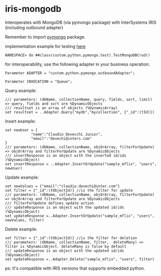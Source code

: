# iris-mongodb
Interoperates with MongoDB (via pymongo package) with InterSystems IRIS (including outbound adapter)

Remember to import [pymongo](https://docs.intersystems.com/irislatest/csp/docbook/DocBook.UI.Page.cls?KEY=AFL_epython#AFL_epython_pylibrary_install) package.

implementation example for testing [here](/src/test.cls)
```
NAMESPACE> do ##class(custom.python.pymongo.test).TestMongoDBCrud()
```

for interoperability, use the following adapter in your business operation:

```
Parameter ADAPTER = "custom.python.pymongo.outboundAdapter";

Parameter INVOCATION = "Queue";
```

Query example: 
```
/// parameters: (dbName, collectionName, query, fields, sort, limit) => query, fields and sort are %DynamicObjects
/// resultset is an array of objects (%DynamicArray)
set resultset = ..Adapter.Query("mydb","mycollection", {"_id":(tId)})
```

Insert example:
```
set newUser = {
            "name":"Claudio Devecchi Junior",
            "email":"devechi@inters.com"
}
/// parameters: (dbName, collectionName, objOrArray, filterForUpdate) => objOrArray and filterForUpdate are %DynamicObjects
/// insertResponse is an object with the inserted id/ids (%DynamicObject)
set insertResponse = ..Adapter.InsertOrUpdate("sample_mflix", "users", newUser)
```

Update example:
```
set newValues = {"email":"claudio.devechi@inter.com"}
set filter = {"_id":(tObjectId)} //is the filter for update
/// parameters: (dbName, collectionName, objOrArray, filterForUpdate) => objOrArray and filterForUpdate are %DynamicObjects
/// filterForUpdate defines update action
/// updateResponse is an object with the updated id/ids (%DynamicObject)
set updateResponse =..Adapter.InsertOrUpdate("sample_mflix", "users", newValues, filter)
```

Delete example:
```
set filter = {"_id":(tObjectId)} //is the filter for deletion
/// parameters: (dbName, collectionName, filter,  deleteMany) => filter is %DynamicObject. deleteMany is false by default
/// updateResponse is an object with the updated id/ids (%DynamicObject)
set updateResponse =..Adapter.Delete("sample_mflix", "users", filter)
```

ps: It's compatible with IRIS versions that supports embedded python.
